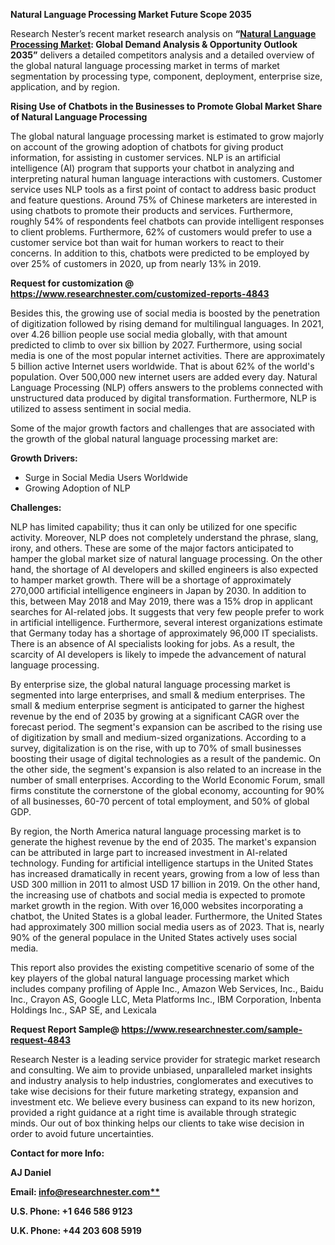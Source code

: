 ﻿**Natural Language Processing Market Future Scope 2035**

Research Nester’s recent market research analysis on **“[Natural Language Processing Market](https://www.researchnester.com/reports/natural-language-processing-market/4843): Global Demand Analysis & Opportunity Outlook 2035”** delivers a detailed competitors analysis and a detailed overview of the global natural language processing market in terms of market segmentation by processing type, component, deployment, enterprise size, application, and by region.

**Rising Use of Chatbots in the Businesses to Promote Global Market Share of Natural Language Processing**

The global natural language processing market is estimated to grow majorly on account of the growing adoption of chatbots for giving product information, for assisting in customer services. NLP is an artificial intelligence (AI) program that supports your chatbot in analyzing and interpreting natural human language interactions with customers.  Customer service uses NLP tools as a first point of contact to address basic product and feature questions. Around 75% of Chinese marketers are interested in using chatbots to promote their products and services. Furthermore, roughly 54% of respondents feel chatbots can provide intelligent responses to client problems. Furthermore, 62% of customers would prefer to use a customer service bot than wait for human workers to react to their concerns. In addition to this, chatbots were predicted to be employed by over 25% of customers in 2020, up from nearly 13% in 2019.

**Request for customization @ <https://www.researchnester.com/customized-reports-4843>** 

Besides this, the growing use of social media is boosted by the penetration of digitization followed by rising demand for multilingual languages. In 2021, over 4.26 billion people use social media globally, with that amount predicted to climb to over six billion by 2027. Furthermore, using social media is one of the most popular internet activities. There are approximately 5 billion active Internet users worldwide. That is about 62% of the world's population. Over 500,000 new internet users are added every day. Natural Language Processing (NLP) offers answers to the problems connected with unstructured data produced by digital transformation. Furthermore, NLP is utilized to assess sentiment in social media.

Some of the major growth factors and challenges that are associated with the growth of the global natural language processing market are:

**Growth Drivers:**

- Surge in Social Media Users Worldwide
- Growing Adoption of NLP

**Challenges:**

NLP has limited capability; thus it can only be utilized for one specific activity. Moreover, NLP does not completely understand the phrase, slang, irony, and others. These are some of the major factors anticipated to hamper the global market size of natural language processing. On the other hand, the shortage of AI developers and skilled engineers is also expected to hamper market growth. There will be a shortage of approximately 270,000 artificial intelligence engineers in Japan by 2030. In addition to this, between May 2018 and May 2019, there was a 15% drop in applicant searches for AI-related jobs. It suggests that very few people prefer to work in artificial intelligence. Furthermore, several interest organizations estimate that Germany today has a shortage of approximately 96,000 IT specialists. There is an absence of AI specialists looking for jobs. As a result, the scarcity of AI developers is likely to impede the advancement of natural language processing.

By enterprise size, the global natural language processing market is segmented into large enterprises, and small & medium enterprises. The small & medium enterprise segment is anticipated to garner the highest revenue by the end of 2035 by growing at a significant CAGR over the forecast period. The segment's expansion can be ascribed to the rising use of digitization by small and medium-sized organizations. According to a survey, digitalization is on the rise, with up to 70% of small businesses boosting their usage of digital technologies as a result of the pandemic. On the other side, the segment's expansion is also related to an increase in the number of small enterprises. According to the World Economic Forum, small firms constitute the cornerstone of the global economy, accounting for 90% of all businesses, 60-70 percent of total employment, and 50% of global GDP.

By region, the North America natural language processing market is to generate the highest revenue by the end of 2035. The market's expansion can be attributed in large part to increased investment in AI-related technology. Funding for artificial intelligence startups in the United States has increased dramatically in recent years, growing from a low of less than USD 300 million in 2011 to almost USD 17 billion in 2019. On the other hand, the increasing use of chatbots and social media is expected to promote market growth in the region. With over 16,000 websites incorporating a chatbot, the United States is a global leader. Furthermore, the United States had approximately 300 million social media users as of 2023. That is, nearly 90% of the general populace in the United States actively uses social media.

This report also provides the existing competitive scenario of some of the key players of the global natural language processing market which includes company profiling of Apple Inc., Amazon Web Services, Inc., Baidu Inc., Crayon AS, Google LLC, Meta Platforms Inc., IBM Corporation, Inbenta Holdings Inc., SAP SE, and Lexicala

**Request Report Sample@ <https://www.researchnester.com/sample-request-4843>** 

Research Nester is a leading service provider for strategic market research and consulting. We aim to provide unbiased, unparalleled market insights and industry analysis to help industries, conglomerates and executives to take wise decisions for their future marketing strategy, expansion and investment etc. We believe every business can expand to its new horizon, provided a right guidance at a right time is available through strategic minds. Our out of box thinking helps our clients to take wise decision in order to avoid future uncertainties.

**Contact for more Info:**

**AJ Daniel**

**Email: [info@researchnester.com**](mailto:info@researchnester.com)**

**U.S. Phone: +1 646 586 9123** 

**U.K. Phone: +44 203 608 5919**

